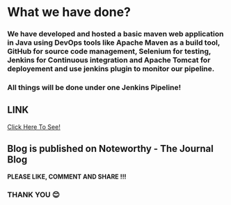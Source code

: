 # What we have done?

### We have developed and hosted a basic maven web application in Java using DevOps tools like Apache Maven as a build tool, GitHub for source code management, Selenium for testing, Jenkins for Continuous integration and Apache Tomcat for deployement and use jenkins plugin to monitor our pipeline.

### All things will be done under one Jenkins Pipeline!

## LINK
[Click Here To See!](https://blog.usejournal.com/how-to-make-a-basic-ci-cd-pipeline-using-jenkins-4ff2cf66078e)


## Blog is published on Noteworthy - The Journal Blog
**PLEASE LIKE, COMMENT AND SHARE !!!**



###      THANK YOU  :blush: 

